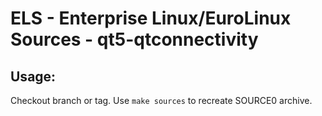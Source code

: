 # ELS - Enterprise Linux/EuroLinux Sources - qt5-qtconnectivity
 
## Usage:
  Checkout branch or tag. Use `make sources` to recreate  SOURCE0 archive.
